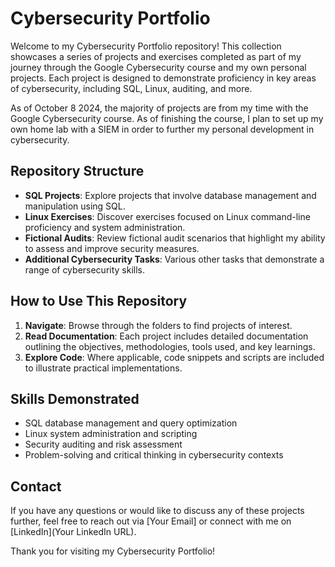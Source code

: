 # Cybersecurity Portfolio

Welcome to my Cybersecurity Portfolio repository! This collection showcases a series of projects and exercises completed as part of my journey through the Google Cybersecurity course and my own personal projects. Each project is designed to demonstrate proficiency in key areas of cybersecurity, including SQL, Linux, auditing, and more.

As of October 8 2024, the majority of projects are from my time with the Google Cybersecurity course. As of finishing the course, I plan to set up my own home lab with a SIEM in order to further my personal development in cybersecurity.

## Repository Structure

- **SQL Projects**: Explore projects that involve database management and manipulation using SQL.
- **Linux Exercises**: Discover exercises focused on Linux command-line proficiency and system administration.
- **Fictional Audits**: Review fictional audit scenarios that highlight my ability to assess and improve security measures.
- **Additional Cybersecurity Tasks**: Various other tasks that demonstrate a range of cybersecurity skills.

## How to Use This Repository

1. **Navigate**: Browse through the folders to find projects of interest.
2. **Read Documentation**: Each project includes detailed documentation outlining the objectives, methodologies, tools used, and key learnings.
3. **Explore Code**: Where applicable, code snippets and scripts are included to illustrate practical implementations.

## Skills Demonstrated

- SQL database management and query optimization
- Linux system administration and scripting
- Security auditing and risk assessment
- Problem-solving and critical thinking in cybersecurity contexts

## Contact

If you have any questions or would like to discuss any of these projects further, feel free to reach out via [Your Email] or connect with me on [LinkedIn](Your LinkedIn URL).

Thank you for visiting my Cybersecurity Portfolio!
